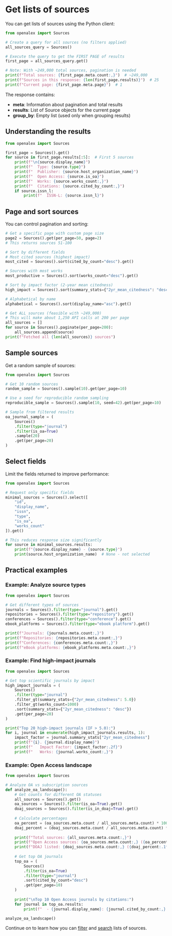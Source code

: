 # Get lists of sources

You can get lists of sources using the Python client:

```python
from openalex import Sources

# Create a query for all sources (no filters applied)
all_sources_query = Sources()

# Execute the query to get the FIRST PAGE of results
first_page = all_sources_query.get()

# Note: With ~249,000 total sources, pagination is needed
print(f"Total sources: {first_page.meta.count:,}")  # ~249,000
print(f"Sources in this response: {len(first_page.results)}")  # 25
print(f"Current page: {first_page.meta.page}")  # 1
```

The response contains:
- **meta**: Information about pagination and total results
- **results**: List of Source objects for the current page
- **group_by**: Empty list (used only when grouping results)

## Understanding the results

```python
from openalex import Sources

first_page = Sources().get()
for source in first_page.results[:5]:  # First 5 sources
    print(f"\n{source.display_name}")
    print(f"  Type: {source.type}")
    print(f"  Publisher: {source.host_organization_name}")
    print(f"  Open Access: {source.is_oa}")
    print(f"  Works: {source.works_count:,}")
    print(f"  Citations: {source.cited_by_count:,}")
    if source.issn_l:
        print(f"  ISSN-L: {source.issn_l}")
```

## Page and sort sources

You can control pagination and sorting:

```python
# Get a specific page with custom page size
page2 = Sources().get(per_page=50, page=2)
# This returns sources 51-100

# Sort by different fields
# Most cited sources (highest impact)
most_cited = Sources().sort(cited_by_count="desc").get()

# Sources with most works
most_productive = Sources().sort(works_count="desc").get()

# Sort by impact factor (2-year mean citedness)
high_impact = Sources().sort(summary_stats={"2yr_mean_citedness": "desc"}).get()

# Alphabetical by name
alphabetical = Sources().sort(display_name="asc").get()

# Get ALL sources (feasible with ~249,000)
# This will make about 1,250 API calls at 200 per page
all_sources = []
for source in Sources().paginate(per_page=200):
    all_sources.append(source)
print(f"Fetched all {len(all_sources)} sources")
```

## Sample sources

Get a random sample of sources:

```python
from openalex import Sources

# Get 10 random sources
random_sample = Sources().sample(10).get(per_page=10)

# Use a seed for reproducible random sampling
reproducible_sample = Sources().sample(10, seed=42).get(per_page=10)

# Sample from filtered results
oa_journal_sample = (
    Sources()
    .filter(type="journal")
    .filter(is_oa=True)
    .sample(20)
    .get(per_page=20)
)
```

## Select fields

Limit the fields returned to improve performance:

```python
from openalex import Sources

# Request only specific fields
minimal_sources = Sources().select([
    "id", 
    "display_name",
    "issn",
    "type",
    "is_oa",
    "works_count"
]).get()

# This reduces response size significantly
for source in minimal_sources.results:
    print(f"{source.display_name} - {source.type}")
    print(source.host_organization_name)  # None - not selected
```

## Practical examples

### Example: Analyze source types

```python
from openalex import Sources

# Get different types of sources
journals = Sources().filter(type="journal").get()
repositories = Sources().filter(type="repository").get()
conferences = Sources().filter(type="conference").get()
ebook_platforms = Sources().filter(type="ebook platform").get()

print(f"Journals: {journals.meta.count:,}")
print(f"Repositories: {repositories.meta.count:,}")
print(f"Conferences: {conferences.meta.count:,}")
print(f"eBook platforms: {ebook_platforms.meta.count:,}")
```

### Example: Find high-impact journals

```python
from openalex import Sources

# Get top scientific journals by impact
high_impact_journals = (
    Sources()
    .filter(type="journal")
    .filter_gt(summary_stats={"2yr_mean_citedness": 5.0})
    .filter_gt(works_count=1000)
    .sort(summary_stats={"2yr_mean_citedness": "desc"})
    .get(per_page=20)
)

print("Top 20 high-impact journals (IF > 5.0):")
for i, journal in enumerate(high_impact_journals.results, 1):
    impact_factor = journal.summary_stats["2yr_mean_citedness"]
    print(f"{i}. {journal.display_name}")
    print(f"   Impact Factor: {impact_factor:.2f}")
    print(f"   Works: {journal.works_count:,}")
```

### Example: Open Access landscape

```python
from openalex import Sources

# Analyze OA vs subscription sources
def analyze_oa_landscape():
    # Get counts for different OA statuses
    all_sources = Sources().get()
    oa_sources = Sources().filter(is_oa=True).get()
    doaj_sources = Sources().filter(is_in_doaj=True).get()
    
    # Calculate percentages
    oa_percent = (oa_sources.meta.count / all_sources.meta.count) * 100
    doaj_percent = (doaj_sources.meta.count / all_sources.meta.count) * 100
    
    print(f"Total sources: {all_sources.meta.count:,}")
    print(f"Open Access sources: {oa_sources.meta.count:,} ({oa_percent:.1f}%)")
    print(f"DOAJ listed: {doaj_sources.meta.count:,} ({doaj_percent:.1f}%)")
    
    # Get top OA journals
    top_oa = (
        Sources()
        .filter(is_oa=True)
        .filter(type="journal")
        .sort(cited_by_count="desc")
        .get(per_page=10)
    )
    
    print("\nTop 10 Open Access journals by citations:")
    for journal in top_oa.results:
        print(f"  - {journal.display_name}: {journal.cited_by_count:,} citations")

analyze_oa_landscape()
```

Continue on to learn how you can [filter](filter-sources.md) and [search](search-sources.md) lists of sources.
